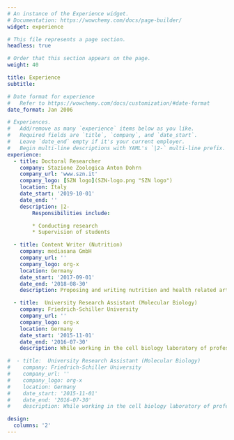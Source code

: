```yaml
---
# An instance of the Experience widget.
# Documentation: https://wowchemy.com/docs/page-builder/
widget: experience

# This file represents a page section.
headless: true

# Order that this section appears on the page.
weight: 40

title: Experience
subtitle:

# Date format for experience
#   Refer to https://wowchemy.com/docs/customization/#date-format
date_format: Jan 2006

# Experiences.
#   Add/remove as many `experience` items below as you like.
#   Required fields are `title`, `company`, and `date_start`.
#   Leave `date_end` empty if it's your current employer.
#   Begin multi-line descriptions with YAML's `|2-` multi-line prefix.
experience:
  - title: Doctoral Researcher
    company: Stazione Zoologica Anton Dohrn
    company_url: 'www.szn.it'
    company_logo: [SZN logo](SZN-logo.png "SZN logo")
    location: Italy
    date_start: '2019-10-01'
    date_end: ''
    description: |2-
        Responsibilities include:

        * Conducting research
        * Supervision of students

  - title: Content Writer (Nutrition)
    company: mediasana GmbH
    company_url: ''
    company_logo: org-x
    location: Germany
    date_start: '2017-09-01'
    date_end: '2018-08-30'
    description: Proposing and writing nutrition and health related articles for the nutrition website of Aramark.

  - title:  University Research Assistant (Molecular Biology)
    company: Friedrich-Schiller University
    company_url: ''
    company_logo: org-x
    location: Germany
    date_start: '2015-11-01'
    date_end: '2016-07-30'
    description: While working in the cell biology laboratory of professor Berit Jungnickel, I learnt and applied key methods in molecular biology.

#  - title:  University Research Assistant (Molecular Biology)
#    company: Friedrich-Schiller University
#    company_url: ''
#    company_logo: org-x
#    location: Germany
#    date_start: '2015-11-01'
#    date_end: '2016-07-30'
#    description: While working in the cell biology laboratory of professor Berit Jungnickel, I learnt and applied key methods in molecular biology.

design:
  columns: '2'
---
```

